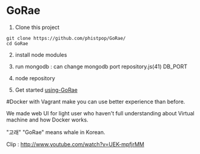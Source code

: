 # GoRae

1) Clone this project
```
git clone https://github.com/phistpop/GoRae/
cd GoRae
```

2) install node modules

3) run mongodb : can change mongodb port repository.js(41) DB_PORT

4) node repository

5) Get started [using-GoRae]

[using-GoRae]: http://youtu.be/UEK-mpfjrMM



#Docker with Vagrant make you can use better experience than before.

We made web UI for light user who haven't full understanding about Virtual machine and how Docker works.

"고래" "GoRae" means whale in Korean.


Clip : http://www.youtube.com/watch?v=UEK-mpfjrMM





